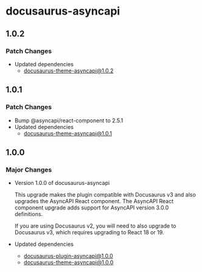 # docusaurus-asyncapi

## 1.0.2

### Patch Changes

- Updated dependencies
  - docusaurus-theme-asyncapi@1.0.2

## 1.0.1

### Patch Changes

- Bump @asyncapi/react-component to 2.5.1
- Updated dependencies
  - docusaurus-theme-asyncapi@1.0.1

## 1.0.0

### Major Changes

- Version 1.0.0 of docusaurus-asyncapi

  This upgrade makes the plugin compatible with Docusaurus v3 and
  also upgrades the AsyncAPI React component. The AsyncAPI React component
  upgrade adds support for AsyncAPI version 3.0.0 definitions.

  If you are using Docusaurus v2, you will need to also upgrade
  to Docusaurus v3, which requires upgrading to React 18 or 19.

- Updated dependencies
  - docusaurus-plugin-asyncapi@1.0.0
  - docusaurus-theme-asyncapi@1.0.0
